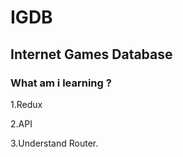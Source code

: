  # IGDB
 
 ## Internet Games Database
 
 ### What am i learning ?
 1.Redux


 2.API


 3.Understand Router.

